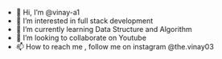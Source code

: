 - 👋 Hi, I’m @vinay-a1
- 👀 I’m interested in full stack development
- 🌱 I’m currently learning Data Structure and Algorithm
- 💞️ I’m looking to collaborate on Youtube
- 📫 How to reach me , follow me on instagram @the.vinay03

<!---
vinay-a1/vinay-a1 is a ✨ special ✨ repository because its `README.md` (this file) appears on your GitHub profile.
You can click the Preview link to take a look at your changes.
--->
